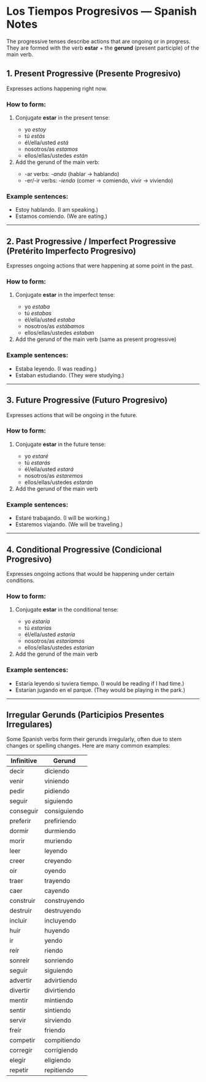 <h1>Los Tiempos Progresivos — Spanish Notes</h1>

<p>The progressive tenses describe actions that are ongoing or in progress. They are formed with the verb <strong>estar</strong> + the <strong>gerund</strong> (present participle) of the main verb.</p>

<h2>1. Present Progressive (Presente Progresivo)</h2>
<p>Expresses actions happening right now.</p>

<h3>How to form:</h3>
<ol>
  <li>Conjugate <strong>estar</strong> in the present tense:</li>
  <ul>
    <li>yo <em>estoy</em></li>
    <li>tú <em>estás</em></li>
    <li>él/ella/usted <em>está</em></li>
    <li>nosotros/as <em>estamos</em></li>
    <li>ellos/ellas/ustedes <em>están</em></li>
  </ul>
  <li>Add the gerund of the main verb:</li>
  <ul>
    <li>-ar verbs: <em>-ando</em> (hablar → hablando)</li>
    <li>-er/-ir verbs: <em>-iendo</em> (comer → comiendo, vivir → viviendo)</li>
  </ul>
</ol>

<h3>Example sentences:</h3>
<ul>
  <li>Estoy hablando. (I am speaking.)</li>
  <li>Estamos comiendo. (We are eating.)</li>
</ul>

<hr>

<h2>2. Past Progressive / Imperfect Progressive (Pretérito Imperfecto Progresivo)</h2>
<p>Expresses ongoing actions that were happening at some point in the past.</p>

<h3>How to form:</h3>
<ol>
  <li>Conjugate <strong>estar</strong> in the imperfect tense:</li>
  <ul>
    <li>yo <em>estaba</em></li>
    <li>tú <em>estabas</em></li>
    <li>él/ella/usted <em>estaba</em></li>
    <li>nosotros/as <em>estábamos</em></li>
    <li>ellos/ellas/ustedes <em>estaban</em></li>
  </ul>
  <li>Add the gerund of the main verb (same as present progressive)</li>
</ol>

<h3>Example sentences:</h3>
<ul>
  <li>Estaba leyendo. (I was reading.)</li>
  <li>Estaban estudiando. (They were studying.)</li>
</ul>

<hr>

<h2>3. Future Progressive (Futuro Progresivo)</h2>
<p>Expresses actions that will be ongoing in the future.</p>

<h3>How to form:</h3>
<ol>
  <li>Conjugate <strong>estar</strong> in the future tense:</li>
  <ul>
    <li>yo <em>estaré</em></li>
    <li>tú <em>estarás</em></li>
    <li>él/ella/usted <em>estará</em></li>
    <li>nosotros/as <em>estaremos</em></li>
    <li>ellos/ellas/ustedes <em>estarán</em></li>
  </ul>
  <li>Add the gerund of the main verb</li>
</ol>

<h3>Example sentences:</h3>
<ul>
  <li>Estaré trabajando. (I will be working.)</li>
  <li>Estaremos viajando. (We will be traveling.)</li>
</ul>

<hr>

<h2>4. Conditional Progressive (Condicional Progresivo)</h2>
<p>Expresses ongoing actions that would be happening under certain conditions.</p>

<h3>How to form:</h3>
<ol>
  <li>Conjugate <strong>estar</strong> in the conditional tense:</li>
  <ul>
    <li>yo <em>estaría</em></li>
    <li>tú <em>estarías</em></li>
    <li>él/ella/usted <em>estaría</em></li>
    <li>nosotros/as <em>estaríamos</em></li>
    <li>ellos/ellas/ustedes <em>estarían</em></li>
  </ul>
  <li>Add the gerund of the main verb</li>
</ol>

<h3>Example sentences:</h3>
<ul>
  <li>Estaría leyendo si tuviera tiempo. (I would be reading if I had time.)</li>
  <li>Estarían jugando en el parque. (They would be playing in the park.)</li>
</ul>

<hr>

<h2>Irregular Gerunds (Participios Presentes Irregulares)</h2>
<p>Some Spanish verbs form their gerunds irregularly, often due to stem changes or spelling changes. Here are many common examples:</p>

<table>
  <thead>
    <tr><th>Infinitive</th><th>Gerund</th></tr>
  </thead>
  <tbody>
    <tr><td>decir</td><td>diciendo</td></tr>
    <tr><td>venir</td><td>viniendo</td></tr>
    <tr><td>pedir</td><td>pidiendo</td></tr>
    <tr><td>seguir</td><td>siguiendo</td></tr>
    <tr><td>conseguir</td><td>consiguiendo</td></tr>
    <tr><td>preferir</td><td>prefiriendo</td></tr>
    <tr><td>dormir</td><td>durmiendo</td></tr>
    <tr><td>morir</td><td>muriendo</td></tr>
    <tr><td>leer</td><td>leyendo</td></tr>
    <tr><td>creer</td><td>creyendo</td></tr>
    <tr><td>oir</td><td>oyendo</td></tr>
    <tr><td>traer</td><td>trayendo</td></tr>
    <tr><td>caer</td><td>cayendo</td></tr>
    <tr><td>construir</td><td>construyendo</td></tr>
    <tr><td>destruir</td><td>destruyendo</td></tr>
    <tr><td>incluir</td><td>incluyendo</td></tr>
    <tr><td>huir</td><td>huyendo</td></tr>
    <tr><td>ir</td><td>yendo</td></tr>
    <tr><td>reír</td><td>riendo</td></tr>
    <tr><td>sonreír</td><td>sonriendo</td></tr>
    <tr><td>seguir</td><td>siguiendo</td></tr>
    <tr><td>advertir</td><td>advirtiendo</td></tr>
    <tr><td>divertir</td><td>divirtiendo</td></tr>
    <tr><td>mentir</td><td>mintiendo</td></tr>
    <tr><td>sentir</td><td>sintiendo</td></tr>
    <tr><td>servir</td><td>sirviendo</td></tr>
    <tr><td>freír</td><td>friendo</td></tr>
    <tr><td>competir</td><td>compitiendo</td></tr>
    <tr><td>corregir</td><td>corrigiendo</td></tr>
    <tr><td>elegir</td><td>eligiendo</td></tr>
    <tr><td>repetir</td><td>repitiendo</td></tr>
  </tbody>
</table>
